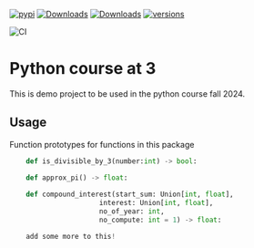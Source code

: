 [![pypi](https://img.shields.io/pypi/v/midsummer.svg)](https://pypi.python.org/pypi/tr3)
[![Downloads](https://static.pepy.tech/badge/midsummer)](https://pepy.tech/project/tr3) 
[![Downloads](https://static.pepy.tech/badge/midsummer/month)](https://pepy.tech/project/tr3)
[![versions](https://img.shields.io/pypi/pyversions/pydantic.svg)](https://github.com/tr3/tr3)

![CI](https://github.com/nfredrik/tr3/actions/workflows/python-publish.yml/badge.svg)

# Python course at 3

This is demo project to be used in the python course fall 2024.

## Usage

Function prototypes for functions in this package

```python
    def is_divisible_by_3(number:int) -> bool:

    def approx_pi() -> float:
    
    def compound_interest(start_sum: Union[int, float],
                      interest: Union[int, float],
                      no_of_year: int,
                      no_compute: int = 1) -> float:

    add some more to this!
```
